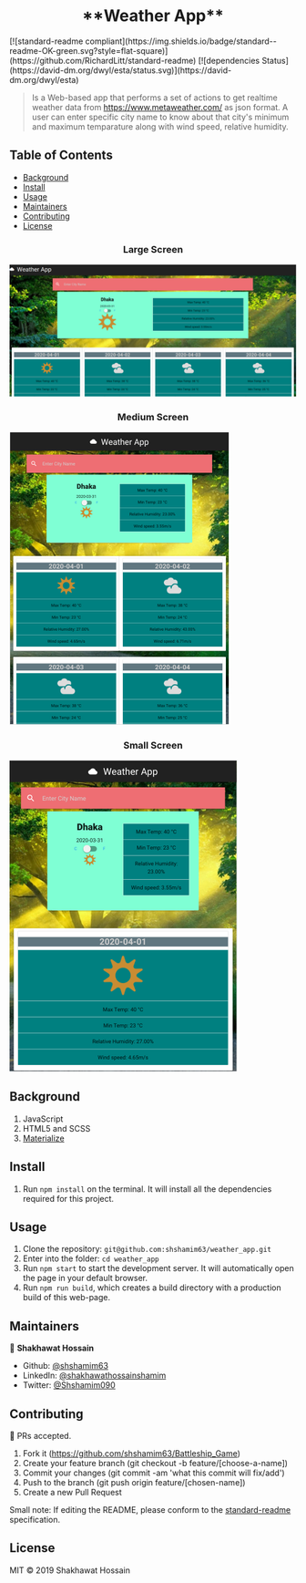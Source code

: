 <h1 align=center> **Weather App** </h1>
[![standard-readme compliant](https://img.shields.io/badge/standard--readme-OK-green.svg?style=flat-square)](https://github.com/RichardLitt/standard-readme)
[![dependencies Status](https://david-dm.org/dwyl/esta/status.svg)](https://david-dm.org/dwyl/esta)

> Is a Web-based app that performs a set of actions to get realtime weather data from https://www.metaweather.com/ as json format. A user can enter specific city name to know about that city's minimum and maximum temparature along with wind speed, relative humidity.

## Table of Contents
- [Background](#background)
- [Install](#install)
- [Usage](#usage)
- [Maintainers](#maintainers)
- [Contributing](#contributing)
- [License](#license)

<h3 align=center>Large Screen</h3>

![fullscreen](/src/images/watherappfull.png)

<h3 align=center>Medium Screen</h3>

![mediumscreen](/src/images/weatherappMedium.png)

<h3 align=center>Small Screen</h3>

![smallscreen](/src/images/weatherappSmall.png)


## Background

1. JavaScript
2. HTML5 and SCSS
3. [Materialize](https://materializecss.com/)

## Install


1. Run `npm install` on the terminal. It will install all the dependencies required for this project.


## Usage

1. Clone the repository: `git@github.com:shshamim63/weather_app.git`
2. Enter into the folder: `cd weather_app`
3. Run `npm start` to start the development server. It will automatically open the page in your default browser.
4. Run `npm run build`, which creates a build directory with a production build of this web-page.


## Maintainers

👤 **Shakhawat Hossain**

- Github: [@shshamim63](https://github.com/shshamim63)
- LinkedIn: [@shakhawathossainshamim](https://www.linkedin.com/in/shakhawathossainshamim/)
- Twitter: [@Shshamim090](https://twitter.com/Shshamim090)

## Contributing
🤝 PRs accepted. 
1. Fork it (https://github.com/shshamim63/Battleship_Game)
2. Create your feature branch (git checkout -b feature/[choose-a-name])
3. Commit your changes (git commit -am 'what this commit will fix/add')
4. Push to the branch (git push origin feature/[chosen-name])
5. Create a new Pull Request

Small note: If editing the README, please conform to the [standard-readme](https://github.com/RichardLitt/standard-readme) specification.

## License

MIT © 2019 Shakhawat Hossain